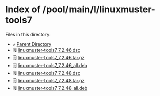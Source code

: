 
# Index of /pool/main/l/linuxmuster-tools7
Files in this directory:
- ⤴ [Parent Directory](../)
- 🗒 [linuxmuster-tools7_7.2.46.dsc](linuxmuster-tools7_7.2.46.dsc)
- 🗒 [linuxmuster-tools7_7.2.46.tar.gz](linuxmuster-tools7_7.2.46.tar.gz)
- 🗒 [linuxmuster-tools7_7.2.46_all.deb](linuxmuster-tools7_7.2.46_all.deb)
- 🗒 [linuxmuster-tools7_7.2.48.dsc](linuxmuster-tools7_7.2.48.dsc)
- 🗒 [linuxmuster-tools7_7.2.48.tar.gz](linuxmuster-tools7_7.2.48.tar.gz)
- 🗒 [linuxmuster-tools7_7.2.48_all.deb](linuxmuster-tools7_7.2.48_all.deb)
